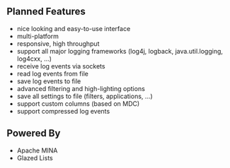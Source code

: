 ## Planned Features ##
  * nice looking and easy-to-use interface
  * multi-platform
  * responsive, high throughput
  * support all major logging frameworks (log4j, logback, java.util.logging, log4cxx, ...)
  * receive log events via sockets
  * read log events from file
  * save log events to file
  * advanced filtering and high-lighting options
  * save all settings to file (filters, applications, ...)
  * support custom columns (based on MDC)
  * support compressed log events

## Powered By ##
  * Apache MINA
  * Glazed Lists